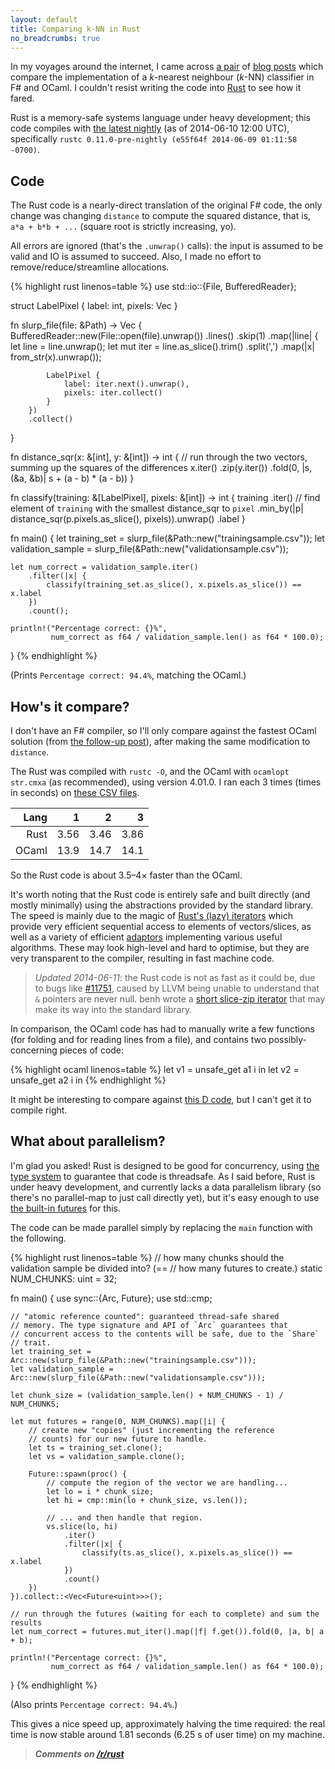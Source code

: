 ```yaml
---
layout: default
title: Comparing k-NN in Rust
no_breadcrumbs: true
---
```


In my voyages around the internet, I came across [a pair][original] of
[blog posts][followup] which compare the implementation of a
*k*-nearest neighbour (*k*-NN) classifier in F# and OCaml. I couldn't
resist writing the code into [Rust][rust] to see how it fared.

[original]: http://philtomson.github.io/blog/2014/05/29/comparing-a-machine-learning-algorithm-implemented-in-f-number-and-ocaml/
[followup]: http://philtomson.github.io/blog/2014/05/30/stop-the-presses-ocaml-wins/
[rust]: http://rust-lang.org/

Rust is a memory-safe systems language under heavy development; this
code compiles with [the latest nightly][nightly] (as of 2014-06-10 12:00 UTC),
specifically `rustc 0.11.0-pre-nightly (e55f64f 2014-06-09 01:11:58
-0700)`.

[nightly]: http://www.rust-lang.org/install.html

## Code

The Rust code is a nearly-direct translation of the original F# code,
the only change was changing `distance` to compute the squared
distance, that is, `a*a + b*b + ...` (square root is strictly
increasing, yo).

All errors are ignored (that's the `.unwrap()` calls): the input is
assumed to be valid and IO is assumed to succeed. Also, I made no
effort to remove/reduce/streamline allocations.

{% highlight rust linenos=table %}
use std::io::{File, BufferedReader};

struct LabelPixel {
    label: int,
    pixels: Vec<int>
}


fn slurp_file(file: &Path) -> Vec<LabelPixel> {
    BufferedReader::new(File::open(file).unwrap())
        .lines()
        .skip(1)
        .map(|line| {
            let line = line.unwrap();
            let mut iter = line.as_slice().trim()
                .split(',')
                .map(|x| from_str(x).unwrap());

            LabelPixel {
                label: iter.next().unwrap(),
                pixels: iter.collect()
            }
        })
        .collect()
}

fn distance_sqr(x: &[int], y: &[int]) -> int {
    // run through the two vectors, summing up the squares of the differences
    x.iter()
        .zip(y.iter())
        .fold(0, |s, (&a, &b)| s + (a - b) * (a - b))
}

fn classify(training: &[LabelPixel], pixels: &[int]) -> int {
    training
        .iter()
        // find element of `training` with the smallest distance_sqr to `pixel`
        .min_by(|p| distance_sqr(p.pixels.as_slice(), pixels)).unwrap()
        .label
}

fn main() {
    let training_set = slurp_file(&Path::new("trainingsample.csv"));
    let validation_sample = slurp_file(&Path::new("validationsample.csv"));

    let num_correct = validation_sample.iter()
        .filter(|x| {
            classify(training_set.as_slice(), x.pixels.as_slice()) == x.label
        })
        .count();

    println!("Percentage correct: {}%",
             num_correct as f64 / validation_sample.len() as f64 * 100.0);
}
{% endhighlight %}

(Prints `Percentage correct: 94.4%`, matching the OCaml.)


## How's it compare?

I don't have an F# compiler, so I'll only compare against the fastest
OCaml solution (from [the follow-up post][followup]), after making the
same modification to `distance`.

The Rust was compiled with `rustc -O`, and the OCaml with `ocamlopt
str.cmxa` (as recommended), using version 4.01.0. I ran each 3 times
(times in seconds) on [these CSV files][csv].

[csv]: https://github.com/c4fsharp/Dojo-Digits-Recognizer/tree/1eb4297a49dbd82a952c1523f5413519b8f1d62a/Dojo

| Lang  | 1    | 2    | 3    |
|------:|-----:|-----:|-----:|
| Rust  | 3.56 | 3.46 | 3.86 |
| OCaml | 13.9 | 14.7 | 14.1 |

So the Rust code is about 3.5&ndash;4&times; faster than the
OCaml.

It's worth noting that the Rust code is entirely safe and built
directly (and mostly minimally) using the abstractions provided by the
standard library. The speed is mainly due to the magic of
[Rust's (lazy) iterators](http://doc.rust-lang.org/master/std/iter/)
which provide very efficient sequential access to elements of
vectors/slices, as well as a variety of efficient
[adaptors](http://doc.rust-lang.org/master/guide-container.html#iterator-adaptors)
implementing various useful algorithms. These may look high-level and
hard to optimise, but they are very transparent to the compiler,
resulting in fast machine code.

> *Updated 2014-06-11*: the Rust code is not as fast as it could be,
> due to bugs like
> [#11751](https://github.com/mozilla/rust/issues/11751), caused by
> LLVM being unable to understand that `&` pointers are never
> null. benh wrote a [short slice-zip iterator][slicezip] that may
> make its way into the standard library.

[slicezip]: https://gist.github.com/huonw/7b7473ac3981fead07ab


In comparison, the OCaml code has had to manually write a few
functions (for folding and for reading lines from a file), and
contains two possibly-concerning pieces of code:

{% highlight ocaml linenos=table %}
let v1 = unsafe_get a1 i in
let v2 = unsafe_get a2 i in
{% endhighlight %}


It might be interesting to compare against
[this D code](http://leonardo-m.livejournal.com/111598.html), but I
can't get it to compile right.

## What about parallelism?

I'm glad you asked! Rust is designed to be good for concurrency, using
[the type system](http://doc.rust-lang.org/master/std/kinds/trait.Share.html)
to guarantee that code is threadsafe. As I said before, Rust is under
heavy development, and currently lacks a data parallelism library (so
there's no parallel-map to just call directly yet), but it's easy
enough to use
[the built-in futures](http://doc.rust-lang.org/master/sync/struct.Future.html)
for this.

The code can be made parallel simply by replacing the `main` function
with the following.

{% highlight rust linenos=table %}
// how many chunks should the validation sample be divided into? (==
// how many futures to create.)
static NUM_CHUNKS: uint = 32;

fn main() {
    use sync::{Arc, Future};
    use std::cmp;

    // "atomic reference counted": guaranteed thread-safe shared
    // memory. The type signature and API of `Arc` guarantees that
    // concurrent access to the contents will be safe, due to the `Share`
    // trait.
    let training_set = Arc::new(slurp_file(&Path::new("trainingsample.csv")));
    let validation_sample = Arc::new(slurp_file(&Path::new("validationsample.csv")));

    let chunk_size = (validation_sample.len() + NUM_CHUNKS - 1) / NUM_CHUNKS;

    let mut futures = range(0, NUM_CHUNKS).map(|i| {
        // create new "copies" (just incrementing the reference
        // counts) for our new future to handle.
        let ts = training_set.clone();
        let vs = validation_sample.clone();

        Future::spawn(proc() {
            // compute the region of the vector we are handling...
            let lo = i * chunk_size;
            let hi = cmp::min(lo + chunk_size, vs.len());

            // ... and then handle that region.
            vs.slice(lo, hi)
                .iter()
                .filter(|x| {
                    classify(ts.as_slice(), x.pixels.as_slice()) == x.label
                })
                .count()
        })
    }).collect::<Vec<Future<uint>>>();

    // run through the futures (waiting for each to complete) and sum the results
    let num_correct = futures.mut_iter().map(|f| f.get()).fold(0, |a, b| a + b);

    println!("Percentage correct: {}%",
             num_correct as f64 / validation_sample.len() as f64 * 100.0);
}
{% endhighlight %}

(Also prints `Percentage correct: 94.4%`.)

This gives a nice speed up, approximately halving the time required:
the real time is now stable around 1.81 seconds (6.25 s of user time)
on my machine.

> _**Comments on [/r/rust](http://www.reddit.com/r/rust/comments/27s7ei/comparing_knn_in_rust/)**_
